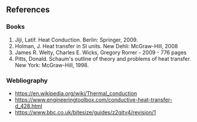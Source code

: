 ## References 

### Books
<ol>
    <li>Jiji, Latif. Heat Conduction. Berlin: Springer, 2009.</li>
    <li>Holman, J. Heat transfer in SI units. New Dehli: McGraw-Hill, 2008</li>
    <li>James R. Welty, Charles E. Wicks, Gregory Rorrer - 2009 - 776 pages</li>
    <li>Pitts, Donald. Schaum's outline of theory and problems of heat transfer. New York: McGraw-Hill, 1998.</li>
</ol>

### Webliography
- https://en.wikipedia.org/wiki/Thermal_conduction
- https://www.engineeringtoolbox.com/conductive-heat-transfer-d_428.html
- https://www.bbc.co.uk/bitesize/guides/z2gjtv4/revision/1
